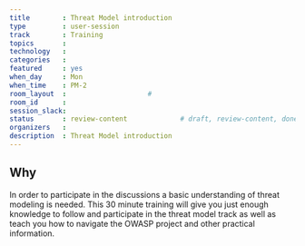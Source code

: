```yaml
---
title        : Threat Model introduction
type         : user-session
track        : Training
topics       : 
technology   :
categories   :
featured     : yes
when_day     : Mon
when_time    : PM-2
room_layout  :                    #
room_id      :
session_slack:
status       : review-content             # draft, review-content, done
organizers   :
description  : Threat Model introduction
---
```


## Why

In order to participate in the discussions a basic understanding of threat modeling is needed. This 30 minute training will give you just enough knowledge to follow and participate in the threat model track as well as teach you how to navigate the OWASP project and other practical information.
